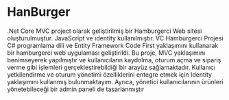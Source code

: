 # HanBurger
.Net Core MVC project olarak geliştirilmiş  bir Hamburgerci Web sitesi oluşturulmuştur. 
 JavaScript ve ıdentity kullanılmıştır.
VC Hamburgerci Projesi
C# programlama dili ve Entity Framework Code First
yaklaşımını kullanarak bir hamburgerci web uygulaması
geliştirildi. Bu proje, MVC yaklaşımını benimseyerek yapılmıştır
ve kullanıcıların kaydolma, oturum açma ve sipariş verme gibi
işlemleri gerçekleştirebildiği bir arayüz sağlamaktadır. Kullanıcı
yetkilendirme ve oturum yönetimi özelliklerini entegre etmek için
Identity yaklaşımını kullanmış bulunmaktayım. Ayrıca, yönetici
kullanıcılarının ürünleri yönetebileceği bir admin paneli de
tasarlanmıştır

